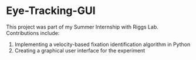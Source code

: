 # Eye-Tracking-GUI
This project was part of my Summer Internship with Riggs Lab. 
Contributions include:
1. Implementing a velocity-based fixation identification algorithm in Python
2. Creating a graphical user interface for the experiment

